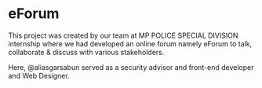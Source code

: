 # eForum
This project was created by our team at MP POLICE SPECIAL DIVISION internship where we had developed an online forum namely eForum to talk, collaborate &amp; discuss with various stakeholders.

Here, @aliasgarsabun served as a security advisor and front-end developer and Web Designer. 
